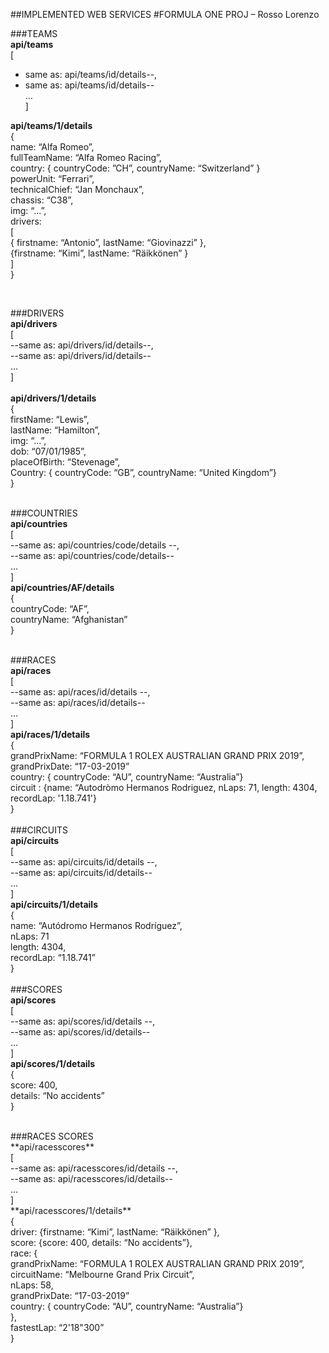##IMPLEMENTED WEB SERVICES
#FORMULA ONE PROJ – Rosso Lorenzo

###TEAMS <br/>
**api/teams**<br/>
[<br/>
  - same as: api/teams/id/details--,<br/>
  - same as: api/teams/id/details--<br/>
  … <br/>
]<br/>

**api/teams/1/details**<br/>
{<br/>
  name: “Alfa Romeo”,<br/>
  fullTeamName: “Alfa Romeo Racing”,<br/>
  country: { countryCode: ”CH”, countryName: “Switzerland” }<br/>
  powerUnit: “Ferrari”,<br/>
  technicalChief: “Jan Monchaux”,<br/>
  chassis: “C38”,<br/>
  img: “...”,<br/>
  drivers:<br/>
    [<br/>
      { firstname: “Antonio”, lastName: “Giovinazzi” },<br/>
      {firstname: “Kimi”, lastName: “Räikkönen” }<br/>
    ]<br/>
}<br/>

<br/>

###DRIVERS<br/>
**api/drivers**<br/>
[<br/>
  --same as: api/drivers/id/details--,<br/>
  --same as: api/drivers/id/details--<br/>
  … <br/>
]<br/>
<br/>
**api/drivers/1/details**<br/>
{<br/>
  firstName: “Lewis”,<br/>
  lastName: “Hamilton”,<br/>
  img: “...”,<br/>
   dob: “07/01/1985”,<br/>
  placeOfBirth: “Stevenage”,<br/>
  Country: { countryCode: “GB”, countryName: “United Kingdom”}<br/>
}<br/>
<br/>

###COUNTRIES<br/>
**api/countries**<br/>
[<br/>
  --same as: api/countries/code/details --,<br/>
  --same as: api/countries/code/details--<br/>
  … <br/>
]<br/>
**api/countries/AF/details**<br/>
{<br/>
  countryCode: “AF”,<br/>
  countryName: “Afghanistan”<br/>
}<br/>
<br/>

###RACES<br/>
**api/races**<br/>
[<br/>
  --same as: api/races/id/details --,<br/>
  --same as: api/races/id/details--<br/>
  … <br/>
]<br/>
**api/races/1/details**<br/>
{<br/>
  grandPrixName: “FORMULA 1 ROLEX AUSTRALIAN GRAND PRIX 2019”,<br/>
  grandPrixDate: “17-03-2019”<br/>
  country: { countryCode: “AU”, countryName: “Australia”}<br/>
  circuit : {name: “Autodròmo Hermanos Rodriguez, nLaps: 71, length: 4304, recordLap: '1.18.741'}<br/>
}<br/>
<br/>
###CIRCUITS<br/>
**api/circuits**<br/>
[<br/>
  --same as: api/circuits/id/details --,<br/>
  --same as: api/circuits/id/details--<br/>
  … <br/>
]<br/>
**api/circuits/1/details**<br/>
{<br/>
  name: “Autódromo Hermanos Rodríguez”,<br/>
  nLaps: 71<br/>
  length: 4304,<br/>
  recordLap: “1.18.741”<br/>
}<br/>
<br/>
###SCORES<br/>
**api/scores**<br/>
[<br/>
  --same as: api/scores/id/details --,<br/>
  --same as: api/scores/id/details--<br/>
  … <br/>
]<br/>
**api/scores/1/details**<br/>
{<br/>
   score: 400,<br/>
   details: “No accidents”<br/>
}<br/>

<br/>
###RACES SCORES<br/>
**api/racesscores**<br/>
[<br/>
  --same as: api/racesscores/id/details --,<br/>
  --same as: api/racesscores/id/details--<br/>
  … <br/>
]<br/>
**api/racesscores/1/details**<br/>
{<br/>
  driver: {firstname: “Kimi”, lastName: “Räikkönen” },<br/>
  score: {score: 400, details: “No accidents”},<br/>
  race: {<br/>
  grandPrixName: “FORMULA 1 ROLEX AUSTRALIAN GRAND PRIX 2019”,<br/>
  circuitName: “Melbourne Grand Prix Circuit”,<br/>
  nLaps: 58,<br/>
  grandPrixDate: “17-03-2019”<br/>
  country: { countryCode: “AU”, countryName: “Australia”}<br/>
    },<br/>
fastestLap: “2'18"300”<br/>
}

